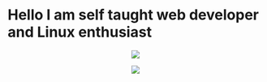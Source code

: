 # Hello I am self taught web developer and Linux enthusiast

<p align="center">
  <a href="https://git.io/JJmN9" width="500px">
    <img src="https://github-readme-stats.vercel.app/api?username=Maciejka1&show_icons=true&theme=radical&line_height=27&include_all_commits=true&count_private=true" />
  </a>
</p>
<p align="center" width="500px">
  <a href="https://discord.com/users/772177682321375262">
    <img src="https://lanyard.cnrad.dev/api/772177682321375262?animated=true" />
  </a>
</p>


